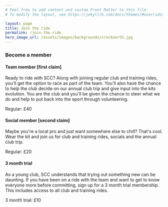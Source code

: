 ```yaml
---
# Feel free to add content and custom Front Matter to this file.
# To modify the layout, see https://jekyllrb.com/docs/themes/#overriding-theme-defaults

layout: page
title: Join the ride
permalink: /join-the-ride
hero_image_url: /assets/images/backgrounds/crocknorth.jpg
---
```



### Become a member

#### Team member [first claim]
Ready to ride with SCC? Along with joining regular club and training rides, you'll get the option to race as part of the team. You'll also have the chance to help the club decide on our annual club trip and give input into the kits evolution. You are the club and you'll be given the chance to steer what we do and help to put back into the sport through volunteering.

Regular: £40

#### Social member [second claim]
Maybe you're a local pro and just want somewhere else to chill? That's cool. Wear the kit and join us for club and training rides, socials and the annual club trip.

Regular: £20

#### 3 month trial
As a young club, SCC understands that trying out something new can be daunting.
If you have been on a ride with the team and want to get to know everyone more before committing, sign up for a 3 month trial membership. This includes access to all club and training rides.

3 month trial: £10
